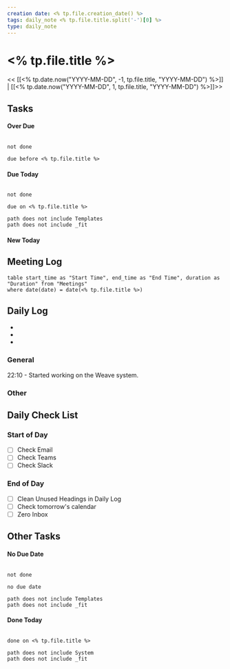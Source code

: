 ```yaml
---
creation date: <% tp.file.creation_date() %>
tags: daily_note <% tp.file.title.split('-')[0] %>
type: daily_note
---
```

# <% tp.file.title %>
<< [[<% tp.date.now("YYYY-MM-DD", -1, tp.file.title, "YYYY-MM-DD") %>]] | [[<% tp.date.now("YYYY-MM-DD", 1, tp.file.title, "YYYY-MM-DD") %>]]>>


## Tasks

#### Over Due
```tasks

not done

due before <% tp.file.title %>

```

#### Due Today
```tasks

not done

due on <% tp.file.title %>

path does not include Templates
path does not include _fit

```

#### New Today



## Meeting Log

```dataview
table start_time as "Start Time", end_time as "End Time", duration as "Duration" from "Meetings"
where date(date) = date(<% tp.file.title %>)
```
## Daily Log

- 
- 
- 
### General

22:10 - Started working on the Weave system.

### Other

## Daily Check List

### Start of Day
- [ ] Check Email
- [ ] Check Teams
- [ ] Check Slack

### End of Day
- [ ] Clean Unused Headings in Daily Log
- [ ] Check tomorrow's calendar
- [ ] Zero Inbox

## Other Tasks

#### No Due Date
```tasks

not done

no due date

path does not include Templates
path does not include _fit

```

#### Done Today

```tasks

done on <% tp.file.title %>

path does not include System
path does not include _fit

```